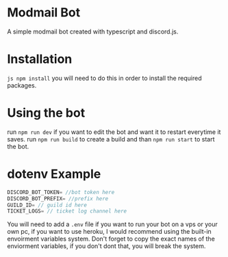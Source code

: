 # Modmail Bot
A simple modmail bot created with typescript and discord.js.

# Installation
```js npm install``` you will need to do this in order to install the required packages.

# Using the bot
run `npm run dev` if you want to edit the bot and want it to restart everytime it saves.
run `npm run build` to create a build and than `npm run start` to start the bot.

# dotenv Example
```ts
DISCORD_BOT_TOKEN= //bot token here
DISCORD_BOT_PREFIX= //prefix here
GUILD_ID= // guild id here
TICKET_LOGS= // ticket log channel here
```

You will need to add a `.env` file if you want to run your bot on a vps or your own pc, if you want to use heroku, I would recommend using the built-in envoirment variables system. Don't forget to copy the exact names of the enviorment variables, if you don't dont that, you will break the system.